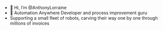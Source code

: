 - 👋 Hi, I’m @AnthonyLorraine
- 👀 Automation Anywhere Developer and process improvement guru
- Supporting a small fleet of robots, carving their way one by one through millions of invoices
<!---
AnthonyLorraine/AnthonyLorraine is a ✨ special ✨ repository because its `README.md` (this file) appears on your GitHub profile.
You can click the Preview link to take a look at your changes.
--->
